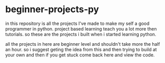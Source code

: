 # beginner-projects-py
in this repository is all the projects I've made to make my self a good programmer in python. project based learning teach you a lot more then tutorials. so these are the projects i built when i started learning python.

all the projects in here are beginner level and shouldn't take more the half an hour. so i suggest geting the idea from this and then trying to build at your own and then if you get stuck come back here and view the code.
